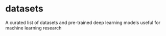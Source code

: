# datasets
A curated list of datasets and pre-trained deep learning models useful for machine learning research
